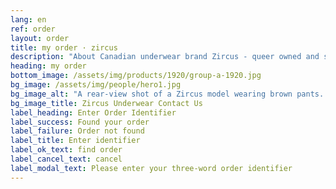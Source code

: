 ```yaml
---
lang: en
ref: order
layout: order
title: my order · zircus
description: "About Canadian underwear brand Zircus - queer owned and sewn on Vancouver Island"
heading: my order
bottom_image: /assets/img/products/1920/group-a-1920.jpg
bg_image: /assets/img/people/hero1.jpg
bg_image_alt: "A rear-view shot of a Zircus model wearing brown pants. Their bright teal underwear is just visible from their waistband."
bg_image_title: Zircus Underwear Contact Us
label_heading: Enter Order Identifier
label_success: Found your order
label_failure: Order not found
label_title: Enter identifier
label_ok_text: find order
label_cancel_text: cancel
label_modal_text: Please enter your three-word order identifier
---
```

